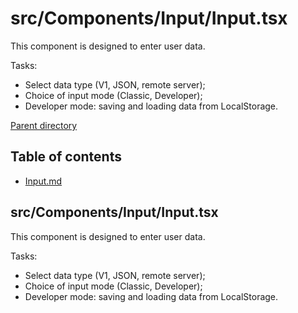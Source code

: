 # src/Components/Input/Input.tsx
This component is designed to enter user data.

Tasks:

* Select data type (V1, JSON, remote server);
* Choice of input mode (Classic, Developer);
* Developer mode: saving and loading data from LocalStorage.

[Parent directory](../__index__.md)


## Table of contents 
* [Input.md](#__autogen_21__)


## src/Components/Input/Input.tsx <a id="__autogen_21__"></a>
This component is designed to enter user data.

Tasks:

* Select data type (V1, JSON, remote server);
* Choice of input mode (Classic, Developer);
* Developer mode: saving and loading data from LocalStorage.